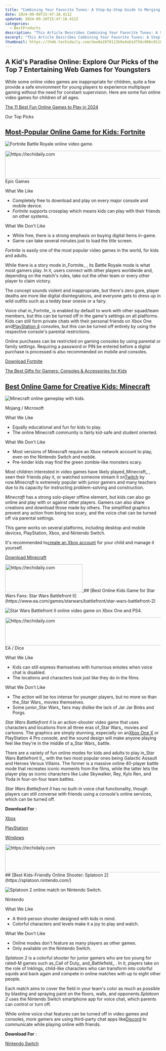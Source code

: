 ```yaml
---
title: "Combining Your Favorite Tunes: A Step-by-Step Guide to Merging Playlists on Spotify"
date: 2024-09-09T15:47:18.411Z
updated: 2024-09-10T15:47:18.411Z
categories:
  - BestProducts
description: "This Article Describes Combining Your Favorite Tunes: A Step-by-Step Guide to Merging Playlists on Spotify"
excerpt: "This Article Describes Combining Your Favorite Tunes: A Step-by-Step Guide to Merging Playlists on Spotify"
thumbnail: https://thmb.techidaily.com/dae0a2870112b9a4ab1d756c066c8118fc25545f432e94a76fa542274edb47a5.jpg
---
```


## A Kid's Paradise Online: Explore Our Picks of the Top 7 Entertaining Web Games for Youngsters

While some online video games are inappropriate for children, quite a few provide a safe environment for young players to experience multiplayer gaming without the need for constant supervision. Here are some fun online video games for children of all ages.

[The 11 Best Fun Online Games to Play in 2024](https://www.lifewire.com/best-fun-online-games-4177575)

 Our Top Picks

## [Most-Popular Online Game for Kids: Fortnite](https://www.fortnite.com/)

![Fortnite Battle Royale online video game.](https://www.lifewire.com/thmb/H1JnE2XNuaZa1D7AM4DlgqDG2Kw=/1500x0/filters:no_upscale():max_bytes(150000):strip_icc():format(webp)/kidsfunonlinegames-fortnite-5c026b59c9e77c00013b11da.jpg)

<!-- affiliate ads begin -->
<a href="https://ephamedtechinc.pxf.io/c/5597632/2137214/26400" target="_top" id="2137214">
  <img src="//a.impactradius-go.com/display-ad/26400-2137214" border="0" alt="https://techidaily.com" width="728" height="90"/>
</a>
<img height="0" width="0" src="https://ephamedtechinc.pxf.io/i/5597632/2137214/26400" style="position:absolute;visibility:hidden;" border="0" />
<!-- affiliate ads end -->
Epic Games

 What We Like

* Completely free to download and play on every major console and mobile device.
* _Fortnite_ supports crossplay which means kids can play with their friends on other systems.

 What We Don't Like

* While free, there is a strong emphasis on buying digital items in-game.
* Game can take several minutes just to load the title screen.

_Fortnite_ is easily one of the most popular video games in the world, for kids and adults.

 While there is a story mode in_Fortnite_ , its Battle Royale mode is what most gamers play. In it, users connect with other players worldwide and, depending on the match's rules, take out the other team or every other player to claim victory.

 The concept sounds violent and inappropriate, but there's zero gore, player deaths are more like digital disintegrations, and everyone gets to dress up in wild outfits such as a teddy bear onesie or a fairy.

 Voice chat in_Fortnite_ is enabled by default to work with other squad/team members, but this can be turned off in the game's settings on all platforms. Kids can still form private chats with their personal friends on Xbox One and[PlayStation 4](https://www.lifewire.com/playstation-4-pro-review-4707193) consoles, but this can be turned off entirely by using the respective console's parental restrictions.

 Online purchases can be restricted on gaming consoles by using parental or family settings. Requiring a password or PIN be entered before a digital purchase is processed is also recommended on mobile and consoles.

[Download Fortnite](https://www.fortnite.com/download)

[The Best Gifts for Gamers: Consoles & Accessories for Kids](https://www.lifewire.com/best-gaming-consoles-and-accessories-for-kids-8414893)

## [Best Online Game for Creative Kids: Minecraft](https://www.minecraft.net/)

![Minecraft online gameplay with kids.](https://www.lifewire.com/thmb/wGCrP3SszHGI8vOsLg6aRRk_9DE=/1500x0/filters:no_upscale():max_bytes(150000):strip_icc():format(webp)/kidsfunonlinegames-minecraft-5c02672646e0fb0001deb5c6.jpg)

 Mojang / Microsoft

 What We Like

* Equally educational and fun for kids to play.
* The online Minecraft community is fairly kid-safe and student oriented.

 What We Don't Like

* Most versions of Minecraft require an Xbox network account to play, even on the Nintendo Switch and mobile.
* Pre-kinder kids may find the green zombie-like monsters scary.

 Most children interested in video games have likely played_Minecraft_ , seen their friends play it, or watched someone stream it on[Twitch](https://www.lifewire.com/what-is-twitch-4143337) by now._Minecraft_ is extremely popular with junior gamers and many teachers due to its capacity for instructing problem-solving and construction.

_Minecraft_ has a strong solo-player offline element, but kids can also go online and play with or against other players. Gamers can also share creations and download those made by others. The simplified graphics prevent any action from being too scary, and the voice chat can be turned off via parental settings.

 This game works on several platforms, including desktop and mobile devices, PlayStation, Xbox, and Nintendo Switch.

 It's recommended to[create an Xbox account](https://www.lifewire.com/create-an-xbox-account-4788308) for your child and manage it yourself.

[Download Minecraft](https://www.minecraft.net/)

<!-- affiliate ads begin -->
<a href="https://bluettius.sjv.io/c/5597632/2139120/17108" target="_top" id="2139120">
  <img src="//a.impactradius-go.com/display-ad/17108-2139120" border="0" alt="https://techidaily.com" width="250" height="90"/>
</a>
<img height="0" width="0" src="https://bluettius.sjv.io/i/5597632/2139120/17108" style="position:absolute;visibility:hidden;" border="0" />
<!-- affiliate ads end -->
## [Best Online Kids Game for Star Wars Fans: Star Wars Battlefront II](https://www.ea.com/games/starwars/battlefront/star-wars-battlefront-2)

![Star Wars Battlefront II online video game on Xbox One and PS4.](https://www.lifewire.com/thmb/opEHiG6nTMoBCZ8s2g5vECEcPZo=/1500x0/filters:no_upscale():max_bytes(150000):strip_icc():format(webp)/kidsfunonlinegames-starwarsbattlefrontii-5c026863c9e77c00015a60aa.jpg)

<!-- affiliate ads begin -->
<a href="https://appsumo.8odi.net/c/5597632/2118311/7443" target="_top" id="2118311">
  <img src="//a.impactradius-go.com/display-ad/7443-2118311" border="0" alt="https://techidaily.com" width="728" height="90"/>
</a>
<img height="0" width="0" src="https://appsumo.8odi.net/i/5597632/2118311/7443" style="position:absolute;visibility:hidden;" border="0" />
<!-- affiliate ads end -->
 EA / Dice

 What We Like

* Kids can still express themselves with humorous emotes when voice chat is disabled.
* The locations and characters look just like they do in the films.

 What We Don't Like

* The action will be too intense for younger players, but no more so than the_Star Wars_ movies themselves.
* Some junior_Star Wars_ fans may dislike the lack of Jar Jar Binks and Porgs.

_Star Wars Battlefront II_ is an action-shooter video game that uses characters and locations from all three eras of_Star Wars_ movies and cartoons. The graphics are simply stunning, especially on an[Xbox One X](https://www.lifewire.com/xbox-one-x-vs-xbox-one-s-4154700) or PlayStation 4 Pro console, and the sound design will make anyone playing feel like they're in the middle of a_Star Wars_ battle.

 There are a variety of fun online modes for kids and adults to play in_Star Wars Battlefront II,_ with the two most popular ones being Galactic Assault and Heroes Versus Villains. The former is a massive online 40-player battle mode that recreates iconic moments from the films, while the latter lets the player play as iconic characters like Luke Skywalker, Rey, Kylo Ren, and Yoda in four-on-four team battles.

_Star Wars Battlefront II_ has no built-in voice chat functionality, though players can still converse with friends using a console's online services, which can be turned off.

**Download For** :

[Xbox](https://www.xbox.com/games/store/star-wars-battlefront-ii/c0gwtpd0s8s1)

[PlayStation](https://www.playstation.com/en-us/games/star-wars-battlefront-ii/)

[Windows](https://www.ea.com/games/starwars/battlefront/star-wars-battlefront-2/buy/pc)

<!-- affiliate ads begin -->
<a href="https://smilemakers.pxf.io/c/5597632/2123901/26106" target="_top" id="2123901">
  <img src="//a.impactradius-go.com/display-ad/26106-2123901" border="0" alt="https://techidaily.com" width="728" height="90"/>
</a>
<img height="0" width="0" src="https://smilemakers.pxf.io/i/5597632/2123901/26106" style="position:absolute;visibility:hidden;" border="0" />
<!-- affiliate ads end -->
## [Best Kids-Friendly Online Shooter: Splatoon 2](https://splatoon.nintendo.com/)

![Splatoon 2 online match on Nintendo Switch.](https://www.lifewire.com/thmb/roywN4UDMwb_bNBHBSX1O3O_XF4=/1500x0/filters:no_upscale():max_bytes(150000):strip_icc():format(webp)/kidsfunonlinegames-splatoon2-5c0269cc46e0fb0001078645.jpg)

 Nintendo

 What We Like

* A third-person shooter designed with kids in mind.
* Colorful characters and levels make it a joy to play and watch.

 What We Don't Like

* Online modes don't feature as many players as other games.
* Only available on the Nintendo Switch.

_Splatoon 2_ is a colorful shooter for junior gamers who are too young for rated-M games such as_Call of Duty_ and_Battlefield_ . In it, players take on the role of Inklings, child-like characters who can transform into colorful squids and back again and compete in online matches with up to eight other people.

 Each match aims to cover the field in your team's color as much as possible by blasting and spraying paint on the floors, walls, and opponents._Splatoon 2_ uses the Nintendo Switch smartphone app for voice chat, which parents can control or turn off.

 While online voice chat features can be turned off in video games and consoles, more gamers are using third-party chat apps like[Discord](https://www.lifewire.com/discord-4174046) to communicate while playing online with friends.

**Download For** :

[Nintendo Switch](https://www.nintendo.com/store/products/splatoon-2-switch/)

<!-- affiliate ads begin -->
<span id="1516072">
					<video width="864" height="1536" style="cursor:pointer"
           poster="//a.impactradius-go.com/display-clicktoplayimage/1516072.png"
           onclick="if(!this.playClicked){this.play();this.setAttribute('controls',true);this.playClicked=true;}">
	   <source src="//a.impactradius-go.com/display-ad/16446-1516072">
	   <img src="//a.impactradius-go.com/display-clicktoplayimage/1516072.png" style="border: none; height: 100%; width: 100%; object-fit: contain">
	</video>
	<div style="width:540px;text-align:center"><a href="javascript:window.open(decodeURIComponent('https%3A%2F%2Flaganoo.pxf.io%2Fc%2F5597632%2F1516072%2F16446'), '_blank');void(0);">Click here</a></div>
</span>
<img height="0" width="0" src="https://imp.pxf.io/i/5597632/1516072/16446" style="position:absolute;visibility:hidden;" border="0" />
<!-- affiliate ads end -->
## [Best Online Platformer for Kids: Terraria](https://terraria.org/)

![Terraria online video game.](https://www.lifewire.com/thmb/wNAe3uP4qTOvzHtg5xdMlzUBy3g=/1500x0/filters:no_upscale():max_bytes(150000):strip_icc():format(webp)/kidsfunonlinegames-terraria-5c026c4546e0fb000187220a.jpg)

<!-- affiliate ads begin -->
<a href="https://appsumo.8odi.net/c/5597632/2130871/7443" target="_top" id="2130871">
  <img src="//a.impactradius-go.com/display-ad/7443-2130871" border="0" alt="https://techidaily.com" width="728" height="90"/>
</a>
<img height="0" width="0" src="https://appsumo.8odi.net/i/5597632/2130871/7443" style="position:absolute;visibility:hidden;" border="0" />
<!-- affiliate ads end -->
 505 Games

 What We Like

* An action game that encourages creativity.
* Loads of content to keep even hardcore gamers playing for a long time.

 What We Don't Like

* Some menu items are cropped off on some TV sets.
* No crossplay between different versions.

_Terraria_ is kind of a mix between[_Super Mario Bros_](https://www.lifewire.com/super-mario-bros-729677) and_Minecraft_ . Players must navigate 2D levels and fight monsters, much like in a traditional platformer, but they're also given the ability to craft materials they find and create constructs within the world.

 Players can connect with several other gamers to play online, which creates numerous opportunities for some fun, and safe, co-op multiplayer action._Terraria_ relies on consoles' built-in voice chat solutions, which can be turned off by parents.

[Download Terraria](https://terraria.org/)

## [Best Online Sports Game for Kids: Rocket League](https://www.rocketleague.com/)

![Rocket League online video game for kids.](https://www.lifewire.com/thmb/W_-xKL_1ldsvOYT7UxtfA8Q4Mm0=/1500x0/filters:no_upscale():max_bytes(150000):strip_icc():format(webp)/kidsfunonlinegames-rocketleague-5c026d4346e0fb00016f9d1e.jpg)

 What We Like

* Very easy to understand and play due to its soccer-based gameplay.
* It's free, with fun downloadable content based on Hot Wheels, DC Comics characters, and _Fast and Furious_ .

 What We Don't Like

* Strong emphasis on buying in-game digital content with real money.
* Some lag on slower internet connections.

 Combining soccer with racing may seem like an odd choice, but_Rocket League_ pulls it off well and has become incredibly successful with its fresh concept.

 In_Rocket League_ , players drive a variety of vehicles on an open soccer field and must smash the giant ball into the goal just as in a traditional soccer game.

 Gamers can play in online multiplayer_Rocket League_ matches for up to eight people, and there are loads of customization options for kids to personalize their cars and make them their own. Voice chat can be controlled via the console's family settings.

[Download Rocket League](https://www.rocketleague.com/play)

[7 Co-op Games to Play With the Non-Gamer in Your Life](https://www.lifewire.com/best-co-op-games-for-beginners-4146024)

## [Classic Online Arcade Game for Kids: Super Bomberman R](https://www.konami.com/games/bomberman/r/)

![Super Bomberman R online video game for kids.](https://www.lifewire.com/thmb/a0AgdaeJWef_CB1EhxfJFTTorx8=/1500x0/filters:no_upscale():max_bytes(150000):strip_icc():format(webp)/kidsfunonlinegames-bombermanr-5c02650ec9e77c000159e8b4.jpg)

<!-- affiliate ads begin -->
<span id="1983446">
					<video width="576" height="240" style="cursor:pointer"
           poster="//a.impactradius-go.com/display-clicktoplayimage/1983446.png"
           onclick="if(!this.playClicked){this.play();this.setAttribute('controls',true);this.playClicked=true;}">
	   <source src="//a.impactradius-go.com/display-ad/22993-1983446">
	   <img src="//a.impactradius-go.com/display-clicktoplayimage/1983446.png" style="border: none; height: 100%; width: 100%; object-fit: contain">
	</video>
	<div style="width:360px;text-align:center"><a href="javascript:window.open(decodeURIComponent('https%3A%2F%2Fhomestyler.sjv.io%2Fc%2F5597632%2F1983446%2F22993'), '_blank');void(0);">Click here</a></div>
</span>
<img height="0" width="0" src="https://imp.pxf.io/i/5597632/1983446/22993" style="position:absolute;visibility:hidden;" border="0" />
<!-- affiliate ads end -->
 Konami

 What We Like

* No communications in-game besides the console's built-in voice chat, which can be disabled by parents.
* Fun_Halo_ character cameo in the Xbox One version.

 What We Don't Like

* More online modes would have been nice.
* Graphics look a little old by today's standards.

_Super Bomberman_ is back for modern consoles with more of the classic multiplayer arcade action that made it so popular in the 90s. In_Super Bomberman R_ gamers get to play solo or local multiplayer with up to four other players but the real fun is the online mode where matches consist of eight players.

 In_Super Bomberman R's_ multiplayer modes, the aim is to defeat other players by strategically placing bombs within the maze-like level. Power-ups and abilities provide some variety to the proceedings but overall it's good, simple fun that anyone can play.

[Download Super Bomberman R](https://www.konami.com/games/bomberman/r/)

[The 10 Best Roblox Games of 2024](https://www.lifewire.com/best-roblox-games-5101096)

Was this page helpful?

Thanks for letting us know!

 Get the Latest Tech News Delivered Every Day

[Subscribe](https://www.lifewire.com/#)

Tell us why!

 Other  Not enough details  Hard to understand

 Submit


<ins class="adsbygoogle"
     style="display:block"
     data-ad-format="autorelaxed"
     data-ad-client="ca-pub-7571918770474297"
     data-ad-slot="1223367746"></ins>



<ins class="adsbygoogle"
     style="display:block"
     data-ad-client="ca-pub-7571918770474297"
     data-ad-slot="8358498916"
     data-ad-format="auto"
     data-full-width-responsive="true"></ins>

<span class="atpl-alsoreadstyle">Also read:</span>
<div><ul>
<li><a href="https://facebook-record-videos.techidaily.com/new-branding-excellence-youtube-naming-masterclass-for-2024/"><u>[New] Branding Excellence  YouTube Naming Masterclass for 2024</u></a></li>
<li><a href="https://visual-screen-recording.techidaily.com/new-the-creme-de-la-fluid-simulation-games/"><u>[New] The Crème De La Fluid Simulation Games</u></a></li>
<li><a href="https://video-screen-grab.techidaily.com/updated-2024-approved-hit-the-town-non-gta-games-that-offer-similar-joy/"><u>[Updated] 2024 Approved  Hit the Town  Non-GTA Games That Offer Similar Joy</u></a></li>
<li><a href="https://youtube-video-recordings.techidaily.com/updated-engaging-listeners-respectfully-for-increased-sign-ups/"><u>[Updated] Engaging Listeners Respectfully for Increased Sign-Ups</u></a></li>
<li><a href="https://remote-screen-capture.techidaily.com/updated-in-2024-united-experts-easeus-expert-reviews/"><u>[Updated] In 2024, United Experts  EaseUS Expert Reviews</u></a></li>
<li><a href="https://some-skills.techidaily.com/updated-unveiling-the-secrets-of-adobe-cloud-and-alternative-storage-solutions/"><u>[Updated] Unveiling the Secrets of Adobe Cloud & Alternative Storage Solutions</u></a></li>
<li><a href="https://extra-guidance.techidaily.com/2024-approved-painting-with-light-advanced-color-techniques/"><u>2024 Approved  Painting with Light  Advanced Color Techniques</u></a></li>
<li><a href="https://screen-activity-recording.techidaily.com/2024-approved-preserving-your-virtual-sessions-gotomeeting-tips/"><u>2024 Approved  Preserving Your Virtual Sessions  GoToMeeting Tips</u></a></li>
<li><a href="https://tech-renaissance.techidaily.com/all-you-need-to-know-about-the-samsung-z-fold-4-launch-details-and-pricing/"><u>All You Need To Know About the Samsung Z Fold 4 - Launch Details & Pricing</u></a></li>
<li><a href="https://tech-renaissance.techidaily.com/apple-watch-cellular-troubleshooting-expert-tips-for-a-smooth-fix/"><u>Apple Watch Cellular Troubleshooting: Expert Tips for a Smooth Fix</u></a></li>
<li><a href="https://tech-renaissance.techidaily.com/apples-domestic-robot-rumors-price-forecast-projected-debut-date-and-comprehensive-specifications-analyzed/"><u>Apple's Domestic Robot Rumors: Price Forecast, Projected Debut Date & Comprehensive Specifications Analyzed</u></a></li>
<li><a href="https://youtube-docs.techidaily.com/-online-presence-innovative-youtube-channel-names/"><u>Boost Online Presence  Innovative YouTube Channel Names</u></a></li>
<li><a href="https://tech-renaissance.techidaily.com/choosing-the-perfect-iphone-for-mobile-game-lovers/"><u>Choosing the Perfect iPhone for Mobile Game Lovers</u></a></li>
<li><a href="https://tech-renaissance.techidaily.com/complete-guide-using-whatsapp-seamlessly-on-your-mac/"><u>Complete Guide: Using WhatsApp Seamlessly on Your Mac</u></a></li>
<li><a href="https://article-files.techidaily.com/cutting-edge-techniques-for-creating-engaging-vr-content-in-adobe-premiere-for-2024/"><u>Cutting-Edge Techniques for Creating Engaging VR Content in Adobe Premiere for 2024</u></a></li>
<li><a href="https://tech-renaissance.techidaily.com/demystifying-ussd-insights-into-the-world-of-unstructured-supplementary-service-data/"><u>Demystifying USSD: Insights Into the World of Unstructured Supplementary Service Data</u></a></li>
<li><a href="https://tech-renaissance.techidaily.com/diy-fixes-for-malfunctioning-closed-captioning-in-your-amazon-prime-library/"><u>DIY Fixes for Malfunctioning Closed Captioning in Your Amazon Prime Library</u></a></li>
<li><a href="https://tech-renaissance.techidaily.com/exclusive-selection-of-favorite-programs-streaming-now-on-discovery-plus-july/"><u>Exclusive Selection of Favorite Programs Streaming Now on Discovery Plus (July)</u></a></li>
<li><a href="https://tech-renaissance.techidaily.com/expert-advice-for-creating-effective-reminders-on-slack-platforms/"><u>Expert Advice for Creating Effective Reminders on Slack Platforms</u></a></li>
<li><a href="https://tech-renaissance.techidaily.com/expert-tips-on-restoring-webcam-connectivity-for-seamless-zoom-communication/"><u>Expert Tips on Restoring Webcam Connectivity for Seamless Zoom Communication</u></a></li>
<li><a href="https://tech-renaissance.techidaily.com/exploring-the-depths-of-social-networking-why-your-path-may-not-lead-to-facebook-marketplace-yet/"><u>Exploring the Depths of Social Networking: Why Your Path May Not Lead to Facebook Marketplace (Yet)</u></a></li>
<li><a href="https://extra-lessons.techidaily.com/filmcrafters-compendium-unpacked-qanda/"><u>FilmCrafters' Compendium  Unpacked Q&A</u></a></li>
<li><a href="https://graphic-issues.techidaily.com/game-enhancement-no-more-crashes-in-apex/"><u>Game Enhancement - No More Crashes in Apex</u></a></li>
<li><a href="https://tech-renaissance.techidaily.com/guide-keeping-your-mac-awake-tips-and-tricks-to-avoid-automatic-sleep/"><u>Guide: Keeping Your Mac Awake – Tips and Tricks to Avoid Automatic Sleep</u></a></li>
<li><a href="https://tech-renaissance.techidaily.com/how-to-chromecast-to-your-fire-stick/"><u>How to Chromecast to Your Fire Stick</u></a></li>
<li><a href="https://screen-mirror.techidaily.com/how-to-do-vivo-x-fold-2-screen-sharing-drfone-by-drfone-android/"><u>How To Do Vivo X Fold 2 Screen Sharing | Dr.fone</u></a></li>
<li><a href="https://android-pokemon-go.techidaily.com/how-to-fix-pokemon-go-route-not-working-on-asus-rog-phone-7-drfone-by-drfone-virtual-android/"><u>How to Fix Pokemon Go Route Not Working On Asus ROG Phone 7? | Dr.fone</u></a></li>
<li><a href="https://android-unlock.techidaily.com/how-to-remove-screen-lock-pin-on-oppo-find-x7-like-a-pro-5-easy-ways-by-drfone-android/"><u>How To Remove Screen Lock PIN On Oppo Find X7 Like A Pro 5 Easy Ways</u></a></li>
<li><a href="https://win-able.techidaily.com/how-to-setup-and-use-hyper-v-virtualization-on-windows-10-a-comprehensive-tutorial/"><u>How to Setup and Use Hyper-V Virtualization on Windows 10: A Comprehensive Tutorial</u></a></li>
<li><a href="https://tech-renaissance.techidaily.com/how-to-turn-off-and-uninstall-the-copilot-tool-from-your-windows-11-system-efficiently/"><u>How to Turn Off and Uninstall the Copilot Tool From Your Windows 11 System Efficiently</u></a></li>
<li><a href="https://easy-unlock-android.techidaily.com/how-to-unlock-a-nokia-c300-easily-by-drfone-android/"><u>How To Unlock a Nokia C300 Easily?</u></a></li>
<li><a href="https://extra-resources.techidaily.com/in-2024-add-personal-touch-to-videos-with-text-labels-using-photos-app-windows-11/"><u>In 2024, Add Personal Touch to Videos with Text Labels Using Photos App (Windows 11)</u></a></li>
<li><a href="https://technical-tips.techidaily.com/inside-look-how-does-domestic-wireless-roaming-operate-with-t-mobile/"><u>Inside Look: How Does Domestic Wireless Roaming Operate with T-Mobile?</u></a></li>
<li><a href="https://tech-renaissance.techidaily.com/leading-the-charge-with-progressive-5g-innovations-from-verizon/"><u>Leading the Charge with Progressive 5G Innovations From Verizon</u></a></li>
<li><a href="https://tech-renaissance.techidaily.com/leading-twitter-tool-suites-and-software-for-optimal-social-engagement/"><u>Leading Twitter Tool Suites & Software for Optimal Social Engagement</u></a></li>
<li><a href="https://tech-renaissance.techidaily.com/master-the-art-of-recording-and-sharing-audio-messages-via-iphone/"><u>Master the Art of Recording and Sharing Audio Messages via iPhone</u></a></li>
<li><a href="https://tech-renaissance.techidaily.com/master-tips-for-crafting-the-ultimate-sports-watching-environment-during-the-super-bowl/"><u>Master Tips for Crafting the Ultimate Sports Watching Environment During the Super Bowl</u></a></li>
<li><a href="https://tech-renaissance.techidaily.com/must-use-hashtags-to-increase-your-insta-presence/"><u>Must-Use #Hashtags to Increase Your Insta Presence</u></a></li>
<li><a href="https://tech-renaissance.techidaily.com/next-gen-connectivity-awaits-with-verizon-5g-services/"><u>Next-Gen Connectivity Awaits with Verizon 5G Services</u></a></li>
<li><a href="https://extra-guidance.techidaily.com/plain-definitions-in-storytelling-basics-for-2024/"><u>Plain Definitions in Storytelling Basics for 2024</u></a></li>
<li><a href="https://tech-renaissance.techidaily.com/ps5-solid-state-drive-installation-diy-methods-explained/"><u>PS5 Solid State Drive Installation – DIY Methods Explained</u></a></li>
<li><a href="https://tech-renaissance.techidaily.com/quick-and-simple-the-ultimate-guide-for-typing-heart-symbols-without-fonts/"><u>Quick & Simple: The Ultimate Guide for Typing Heart Symbols Without Fonts</u></a></li>
<li><a href="https://win11-tips.techidaily.com/reactivating-windows-photo-viewer-essential-tips-for-11-users/"><u>Reactivating Windows Photo Viewer: Essential Tips for 11 Users</u></a></li>
<li><a href="https://tech-renaissance.techidaily.com/resolving-msvcr100dll-file-corruption-step-by-step-solutions/"><u>Resolving MSVCR100.DLL File Corruption: Step-by-Step Solutions</u></a></li>
<li><a href="https://os-tips.techidaily.com/secure-your-phone-easily-how-to-modify-iphone-password-settings/"><u>Secure Your Phone Easily: How to Modify iPhone Password Settings</u></a></li>
<li><a href="https://tech-renaissance.techidaily.com/secure-your-phone-identity-hide-numbers-easily-on-android-phones/"><u>Secure Your Phone Identity – Hide Numbers Easily on Android Phones</u></a></li>
<li><a href="https://tech-renaissance.techidaily.com/solving-the-connection-problem-top-six-solutions-for-unpairing-issues-with-apple-watch/"><u>Solving the Connection Problem: Top Six Solutions for Unpairing Issues with Apple Watch</u></a></li>
<li><a href="https://tech-renaissance.techidaily.com/step-by-step-instructions-organizing-a-memorable-karaoke-night-in-your-living-room/"><u>Step-by-Step Instructions: Organizing a Memorable Karaoke Night In Your Living Room</u></a></li>
<li><a href="https://tech-renaissance.techidaily.com/step-by-step-strategy-uniting-two-excel-cells-for-enhanced-data-management/"><u>Step-by-Step Strategy: Uniting Two Excel Cells for Enhanced Data Management</u></a></li>
<li><a href="https://tech-renaissance.techidaily.com/step-by-step-tutorial-on-pairing-your-playstation-4-control-pad/"><u>Step-by-Step Tutorial on Pairing Your PlayStation 4 Control Pad</u></a></li>
<li><a href="https://tech-renaissance.techidaily.com/tech-hacks-proven-right-transforming-your-pc-visuals-into-an-enormous-tv-display-with-a-simple-chromecast-cast/"><u>Tech Hacks Proven Right: Transforming Your PC Visuals Into an Enormous TV Display with a Simple Chromecast Cast</u></a></li>
<li><a href="https://tech-renaissance.techidaily.com/teslas-rumored-cellphone-venture-insights-into-potential-specs-cost-estimates-and-launch-forecast/"><u>Tesla's Rumored Cellphone Venture: Insights Into Potential Specs, Cost Estimates and Launch Forecast.</u></a></li>
<li><a href="https://tech-renaissance.techidaily.com/the-complete-guide-viewing-the-transformers-film-series-sequentially/"><u>The Complete Guide: Viewing the Transformers Film Series Sequentially</u></a></li>
<li><a href="https://tech-renaissance.techidaily.com/the-missing-link-a-guide-to-obtaining-a-spot-on-facebook-marketplace/"><u>The Missing Link: A Guide to Obtaining a Spot on Facebook Marketplace</u></a></li>
<li><a href="https://tech-renaissance.techidaily.com/the-ultimate-way-to-enjoy-the-full-dragon-ball-universe-chronologically/"><u>The Ultimate Way to Enjoy the Full Dragon Ball Universe Chronologically</u></a></li>
<li><a href="https://tech-renaissance.techidaily.com/top-5-free-skype-substitutes/"><u>Top 5 Free Skype Substitutes</u></a></li>
<li><a href="https://tech-renaissance.techidaily.com/top-recommended-display-modes-for-your-samsung-ultra-hd-television/"><u>Top Recommended Display Modes for Your Samsung Ultra HD Television</u></a></li>
<li><a href="https://tech-renaissance.techidaily.com/1722869439318-troubleshooting-failed-app-functionality-on-samsung-televisions/"><u>Troubleshooting Failed App Functionality on Samsung Televisions</u></a></li>
<li><a href="https://tech-renaissance.techidaily.com/ultimate-trick-to-regain-entry-after-a-forgotten-ipad-code/"><u>Ultimate Trick to Regain Entry After a Forgotten iPad Code</u></a></li>
<li><a href="https://tech-renaissance.techidaily.com/unveiling-the-story-behind-google-hangouts-functionality-and-usage/"><u>Unveiling the Story Behind Google Hangouts: Functionality and Usage.</u></a></li>
<li><a href="https://ai-video-tools.techidaily.com/updated-2024-approved-unleash-your-creativity-top-free-video-editing-apps/"><u>Updated 2024 Approved Unleash Your Creativity Top Free Video Editing Apps</u></a></li>
<li><a href="https://ai-video-tools.techidaily.com/updated-the-ultimate-guide-to-animated-text-in-video-best-mobile-apps-for-2024/"><u>Updated The Ultimate Guide to Animated Text in Video Best Mobile Apps for 2024</u></a></li>
</ul></div>
